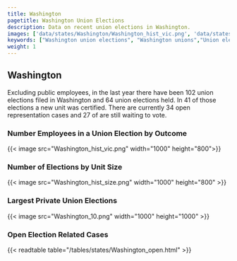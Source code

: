 ```yaml
---
title: Washington
pagetitle: Washington Union Elections
description: Data on recent union elections in Washington.
images: ['data/states/Washington/Washington_hist_vic.png', 'data/states/Washington/Washington_hist_size.png', 'data/states/Washington/Washington_10.png']
keywords: ["Washington union elections", "Washington unions","Union elections"]
weight: 1
---
```

##  Washington

Excluding public employees, in the last year there have been 102 union elections filed in Washington and 64 union elections held. In 41 of those elections a new unit was certified. There are currently 34 open representation cases and 27 of are still waiting to vote.

### Number Employees in a Union Election by Outcome
{{< image src="Washington_hist_vic.png" width="1000" height="800">}}

### Number of Elections by Unit Size
{{< image src="Washington_hist_size.png" width="1000" height="800" >}}

### Largest Private Union Elections
{{< image src="Washington_10.png" width="1000" height="1000"  >}}

### Open Election Related Cases
{{< readtable table="/tables/states/Washington_open.html" >}}

